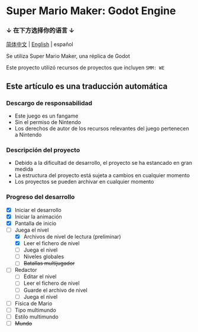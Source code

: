 # Super Mario Maker: Godot Engine

### ↓ 在下方选择你的语言 ↓
[简体中文](README.md) | [English](README.en.md) | español

Se utiliza Super Mario Maker, una réplica de Godot

Este proyecto utilizó recursos de proyectos que incluyen `SMM: WE`

## Este artículo es una traducción automática

### Descargo de responsabilidad
- Este juego es un fangame
- Sin el permiso de Nintendo
- Los derechos de autor de los recursos relevantes del juego pertenecen a Nintendo

### Descripción del proyecto
- Debido a la dificultad de desarrollo, el proyecto se ha estancado en gran medida
- La estructura del proyecto está sujeta a cambios en cualquier momento
- Los proyectos se pueden archivar en cualquier momento

### Progreso del desarrollo
- [x] Iniciar el desarrollo
- [x] Iniciar la animación
- [x] Pantalla de inicio
- [ ] Juega el nivel
  - [x] Archivos de nivel de lectura (preliminar)
  - [x] Leer el fichero de nivel
  - [ ] Juega el nivel
  - [ ] Niveles globales
  - [ ] ~~Batallas multijugador~~
- [ ] Redactor
  - [ ] Editar el nivel
  - [ ] Leer el fichero de nivel
  - [ ] Guarde el archivo de nivel
  - [ ] Juega el nivel
- [ ] Física de Mario
- [ ] Tipo multimundo
- [ ] Estilo multimundo
- [ ] ~~Mundo~~
